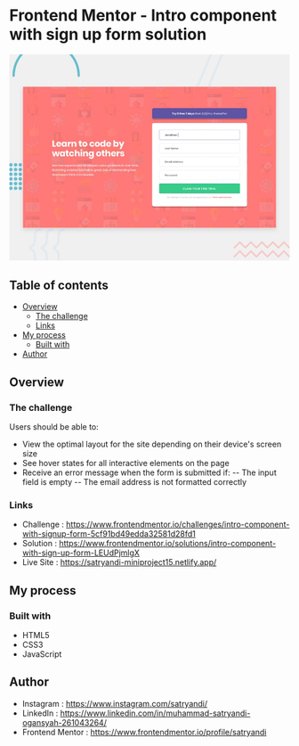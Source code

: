 # Frontend Mentor - Intro component with sign up form solution

![Intro Component With Sign Up Form](assets/images/desktop-preview.jpg)

## Table of contents

- [Overview](#overview)
    - [The challenge](#the-challenge)
    - [Links](#links)
- [My process](#my-process)
    - [Built with](#built-with)
- [Author](#author)

## Overview

### The challenge

Users should be able to:

- View the optimal layout for the site depending on their device's screen size
- See hover states for all interactive elements on the page
- Receive an error message when the form is submitted if:
-- The input field is empty
-- The email address is not formatted correctly

### Links

- Challenge : https://www.frontendmentor.io/challenges/intro-component-with-signup-form-5cf91bd49edda32581d28fd1
- Solution  : https://www.frontendmentor.io/solutions/intro-component-with-sign-up-form-LEUdPjmlgX
- Live Site : https://satryandi-miniproject15.netlify.app/

## My process

### Built with

- HTML5
- CSS3
- JavaScript

## Author

- Instagram : https://www.instagram.com/satryandi/
- LinkedIn : https://www.linkedin.com/in/muhammad-satryandi-ogansyah-261043264/
- Frontend Mentor : https://www.frontendmentor.io/profile/satryandi